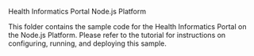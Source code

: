 Health Informatics Portal Node.js Platform

This folder contains the sample code for the Health Informatics Portal on the Node.js Platform. Please refer to the tutorial for instructions on configuring, running,
and deploying this sample.

[step-2]: https://cloud.google.com/nodejs/getting-started/using-structured-data
